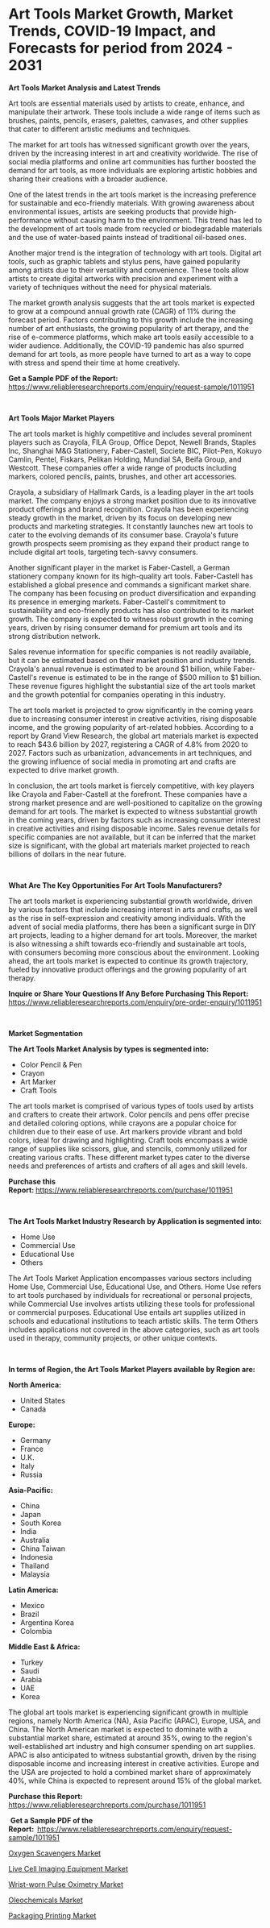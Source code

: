 <p><h1>Art Tools Market Growth, Market Trends, COVID-19 Impact, and Forecasts for period from 2024 - 2031</h1></p><p><strong>Art Tools Market Analysis and Latest Trends</strong></p>
<p><p>Art tools are essential materials used by artists to create, enhance, and manipulate their artwork. These tools include a wide range of items such as brushes, paints, pencils, erasers, palettes, canvases, and other supplies that cater to different artistic mediums and techniques.</p><p>The market for art tools has witnessed significant growth over the years, driven by the increasing interest in art and creativity worldwide. The rise of social media platforms and online art communities has further boosted the demand for art tools, as more individuals are exploring artistic hobbies and sharing their creations with a broader audience.</p><p>One of the latest trends in the art tools market is the increasing preference for sustainable and eco-friendly materials. With growing awareness about environmental issues, artists are seeking products that provide high-performance without causing harm to the environment. This trend has led to the development of art tools made from recycled or biodegradable materials and the use of water-based paints instead of traditional oil-based ones.</p><p>Another major trend is the integration of technology with art tools. Digital art tools, such as graphic tablets and stylus pens, have gained popularity among artists due to their versatility and convenience. These tools allow artists to create digital artworks with precision and experiment with a variety of techniques without the need for physical materials.</p><p>The market growth analysis suggests that the art tools market is expected to grow at a compound annual growth rate (CAGR) of 11% during the forecast period. Factors contributing to this growth include the increasing number of art enthusiasts, the growing popularity of art therapy, and the rise of e-commerce platforms, which make art tools easily accessible to a wider audience. Additionally, the COVID-19 pandemic has also spurred demand for art tools, as more people have turned to art as a way to cope with stress and spend their time at home creatively.</p></p>
<p><strong>Get a Sample PDF of the Report:&nbsp;</strong> <a href="https://www.reliableresearchreports.com/enquiry/request-sample/1011951">https://www.reliableresearchreports.com/enquiry/request-sample/1011951</a></p>
<p>&nbsp;</p>
<p><strong>Art Tools Major Market Players</strong></p>
<p><p>The art tools market is highly competitive and includes several prominent players such as Crayola, FILA Group, Office Depot, Newell Brands, Staples Inc, Shanghai M&G Stationery, Faber-Castell, Societe BIC, Pilot-Pen, Kokuyo Camlin, Pentel, Fiskars, Pelikan Holding, Mundial SA, Beifa Group, and Westcott. These companies offer a wide range of products including markers, colored pencils, paints, brushes, and other art accessories.</p><p>Crayola, a subsidiary of Hallmark Cards, is a leading player in the art tools market. The company enjoys a strong market position due to its innovative product offerings and brand recognition. Crayola has been experiencing steady growth in the market, driven by its focus on developing new products and marketing strategies. It constantly launches new art tools to cater to the evolving demands of its consumer base. Crayola's future growth prospects seem promising as they expand their product range to include digital art tools, targeting tech-savvy consumers.</p><p>Another significant player in the market is Faber-Castell, a German stationery company known for its high-quality art tools. Faber-Castell has established a global presence and commands a significant market share. The company has been focusing on product diversification and expanding its presence in emerging markets. Faber-Castell's commitment to sustainability and eco-friendly products has also contributed to its market growth. The company is expected to witness robust growth in the coming years, driven by rising consumer demand for premium art tools and its strong distribution network.</p><p>Sales revenue information for specific companies is not readily available, but it can be estimated based on their market position and industry trends. Crayola's annual revenue is estimated to be around $1 billion, while Faber-Castell's revenue is estimated to be in the range of $500 million to $1 billion. These revenue figures highlight the substantial size of the art tools market and the growth potential for companies operating in this industry.</p><p>The art tools market is projected to grow significantly in the coming years due to increasing consumer interest in creative activities, rising disposable income, and the growing popularity of art-related hobbies. According to a report by Grand View Research, the global art materials market is expected to reach $43.6 billion by 2027, registering a CAGR of 4.8% from 2020 to 2027. Factors such as urbanization, advancements in art techniques, and the growing influence of social media in promoting art and crafts are expected to drive market growth.</p><p>In conclusion, the art tools market is fiercely competitive, with key players like Crayola and Faber-Castell at the forefront. These companies have a strong market presence and are well-positioned to capitalize on the growing demand for art tools. The market is expected to witness substantial growth in the coming years, driven by factors such as increasing consumer interest in creative activities and rising disposable income. Sales revenue details for specific companies are not available, but it can be inferred that the market size is significant, with the global art materials market projected to reach billions of dollars in the near future.</p></p>
<p>&nbsp;</p>
<p><strong>What Are The Key Opportunities For Art Tools Manufacturers?</strong></p>
<p><p>The art tools market is experiencing substantial growth worldwide, driven by various factors that include increasing interest in arts and crafts, as well as the rise in self-expression and creativity among individuals. With the advent of social media platforms, there has been a significant surge in DIY art projects, leading to a higher demand for art tools. Moreover, the market is also witnessing a shift towards eco-friendly and sustainable art tools, with consumers becoming more conscious about the environment. Looking ahead, the art tools market is expected to continue its growth trajectory, fueled by innovative product offerings and the growing popularity of art therapy.</p></p>
<p><strong>Inquire or Share Your Questions If Any Before Purchasing This Report:</strong> <a href="https://www.reliableresearchreports.com/enquiry/pre-order-enquiry/1011951">https://www.reliableresearchreports.com/enquiry/pre-order-enquiry/1011951</a></p>
<p>&nbsp;</p>
<p><strong>Market Segmentation</strong></p>
<p><strong>The Art Tools Market Analysis by types is segmented into:</strong></p>
<p><ul><li>Color Pencil & Pen</li><li>Crayon</li><li>Art Marker</li><li>Craft Tools</li></ul></p>
<p><p>The art tools market is comprised of various types of tools used by artists and crafters to create their artwork. Color pencils and pens offer precise and detailed coloring options, while crayons are a popular choice for children due to their ease of use. Art markers provide vibrant and bold colors, ideal for drawing and highlighting. Craft tools encompass a wide range of supplies like scissors, glue, and stencils, commonly utilized for creating various crafts. These different market types cater to the diverse needs and preferences of artists and crafters of all ages and skill levels.</p></p>
<p><strong>Purchase this Report:&nbsp;</strong><a href="https://www.reliableresearchreports.com/purchase/1011951">https://www.reliableresearchreports.com/purchase/1011951</a></p>
<p>&nbsp;</p>
<p><strong>The Art Tools Market Industry Research by Application is segmented into:</strong></p>
<p><ul><li>Home Use</li><li>Commercial Use</li><li>Educational Use</li><li>Others</li></ul></p>
<p><p>The Art Tools Market Application encompasses various sectors including Home Use, Commercial Use, Educational Use, and Others. Home Use refers to art tools purchased by individuals for recreational or personal projects, while Commercial Use involves artists utilizing these tools for professional or commercial purposes. Educational Use entails art supplies utilized in schools and educational institutions to teach artistic skills. The term Others includes applications not covered in the above categories, such as art tools used in therapy, community projects, or other unique contexts.</p></p>
<p>&nbsp;</p>
<p><strong>In terms of Region, the Art Tools Market Players available by Region are:</strong></p>
<p>
    <p> <strong> North America: </strong>
        <ul>
            <li>United States</li>
            <li>Canada</li>
        </ul>
        </p> 
    <p> <strong> Europe: </strong>
        <ul>
            <li>Germany</li>
            <li>France</li>
            <li>U.K.</li>
            <li>Italy</li>
            <li>Russia</li>
        </ul>
        </p> 
    <p> <strong> Asia-Pacific: </strong>
        <ul>
            <li>China</li>
            <li>Japan</li>
            <li>South Korea</li>
            <li>India</li>
            <li>Australia</li>
            <li>China Taiwan</li>
            <li>Indonesia</li>
            <li>Thailand</li>
            <li>Malaysia</li>
        </ul>
        </p> 
    <p> <strong> Latin America: </strong>
        <ul>
            <li>Mexico</li>
            <li>Brazil</li>
            <li>Argentina Korea</li>
            <li>Colombia</li>
        </ul>
        </p> 
    <p> <strong> Middle East & Africa: </strong>
        <ul>
            <li>Turkey</li>
            <li>Saudi</li>
            <li>Arabia</li>
            <li>UAE</li>
            <li>Korea</li>
        </ul>
    </p>
    </p>
<p><p>The global art tools market is experiencing significant growth in multiple regions, namely North America (NA), Asia Pacific (APAC), Europe, USA, and China. The North American market is expected to dominate with a substantial market share, estimated at around 35%, owing to the region's well-established art industry and high consumer spending on art supplies. APAC is also anticipated to witness substantial growth, driven by the rising disposable income and increasing interest in creative activities. Europe and the USA are projected to hold a combined market share of approximately 40%, while China is expected to represent around 15% of the global market.</p></p>
<p><strong>Purchase this Report: </strong><a href="https://www.reliableresearchreports.com/purchase/1011951">https://www.reliableresearchreports.com/purchase/1011951</a></p>
<p>&nbsp;<strong>Get a Sample PDF of the Report:&nbsp;&nbsp;</strong><a href="https://www.reliableresearchreports.com/enquiry/request-sample/1011951">https://www.reliableresearchreports.com/enquiry/request-sample/1011951</a></p>
<p><strong></strong></p>
<p><p><a href="https://medium.com/@leeullrich2023/oxygen-scavengers-market-outlook-industry-overview-and-forecast-2024-to-2031-665147fadd1c">Oxygen Scavengers Market</a></p><p><a href="https://github.com/redneck06/Market-Research-Report-List-1/blob/main/live-cell-imaging-equipment-market.md">Live Cell Imaging Equipment Market</a></p><p><a href="https://github.com/bobicer/Market-Research-Report-List-1/blob/main/wrist-worn-pulse-oximetry-market.md">Wrist-worn Pulse Oximetry Market</a></p><p><a href="https://medium.com/@leeullrich2023/oleochemicals-nbsp-market-focuses-on-market-share-size-and-projected-forecast-till-2031-76bb4cc09a03">Oleochemicals Market</a></p><p><a href="https://medium.com/@leeullrich2023/packaging-printing-market-comprehensive-assessment-by-type-application-and-geography-ddcb31b3615b">Packaging Printing Market</a></p></p>